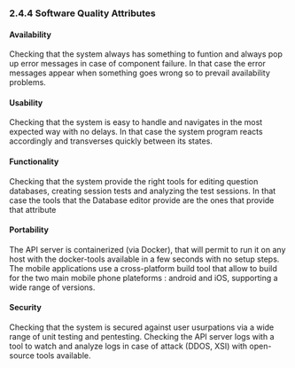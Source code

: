 ### 2.4.4 Software Quality Attributes

#### Availability

Checking that the system always has something to funtion and always pop up
error messages in case of component failure. In that case the error messages appear when something goes wrong so to prevail availability problems.

#### Usability

Checking that the system is easy to handle and navigates in the most expected way
with no delays. In that case the system program reacts accordingly and transverses quickly between its states.

#### Functionality

Checking that the system provide the right tools for editing question databases, creating session tests and analyzing the test sessions. In that case the tools that the
Database editor provide are the ones that provide that attribute

#### Portability

The API server is containerized (via Docker), that will permit to run it on any host with the docker-tools available in a few seconds with no setup steps.
The mobile applications use a cross-platform build tool that allow to build for the two main mobile phone plateforms : android and iOS, supporting a wide range of versions.

#### Security

Checking that the system is secured against user usurpations via a wide range of unit testing and pentesting.
Checking the API server logs with a tool to watch and analyze logs in case of attack (DDOS, XSI) with open-source tools available.
